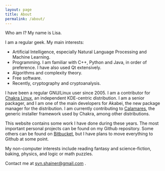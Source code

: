 ```yaml
---
layout: page
title: About
permalink: /about/
---
```


Who am I? My name is Lisa.

I am a regular geek. My main interests:

*  Artificial Intelligence, especially Natural Language Processing and Machine Learning.
*  Programming. I am familiar with C++, Python and Java, in order of preference. I have also used Qt extensively.
*  Algorithms and complexity theory.
*  Free software.
*  Recently, cryptography and cryptoanalysis.

I have been a regular GNU/Linux user since 2005. I am a contributor for [Chakra Linux](http://chakralinux.org),
an independent KDE-centric distribution. I am a senior packager, and I am one of the main developers for Akabei,
the new package manager for the distribution. I am currently contributing to [Calamares](http://calamares.io),
the generic installer framework used by Chakra, among other distributions.

This website contains some work I have done during these years. The most important personal projects can be
found on my Github repository. Some others can be found on [Bitbucket](http://bitbucket.org/shainer),
but I have plans to move everything to Github at some point.

My non-computer interests include reading fantasy and science-fiction, baking, physics, and logic or math puzzles.

Contact me at syn.shainer@gmail.com .
